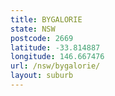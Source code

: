 ```yaml
---
title: BYGALORIE
state: NSW
postcode: 2669
latitude: -33.814887
longitude: 146.667476
url: /nsw/bygalorie/
layout: suburb
---
```

